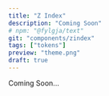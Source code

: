```yaml
---
title: "Z Index"
description: "Coming Soon"
# npm: "@fylgja/text"
git: "components/zindex"
tags: ["tokens"]
preview: "theme.png"
draft: true
---
```


Coming Soon...
